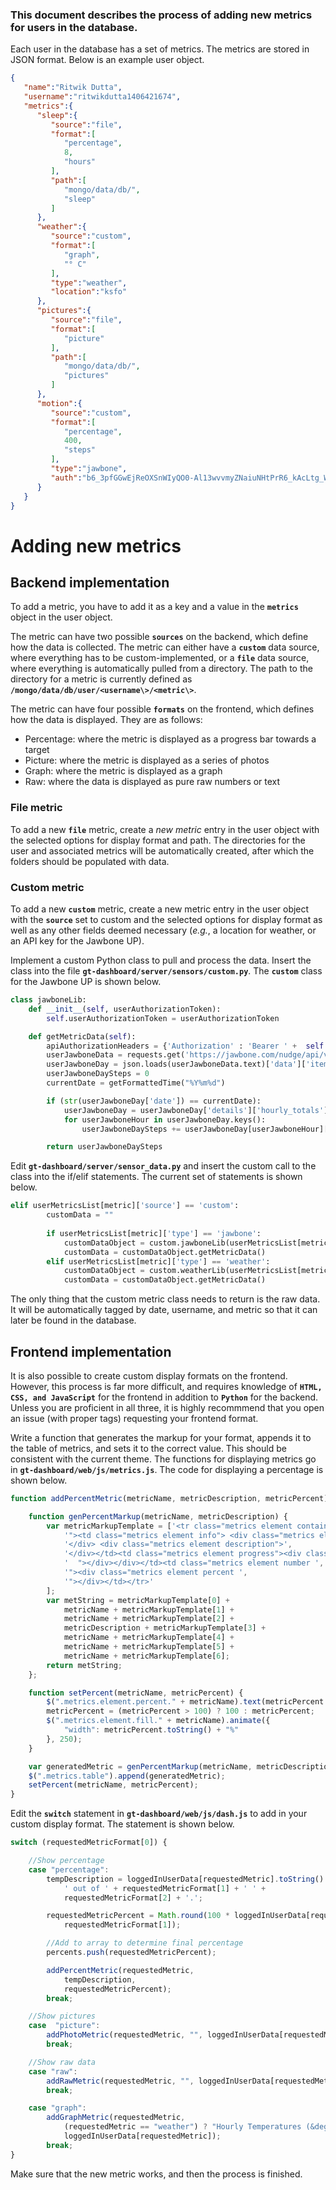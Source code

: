 ### This document describes the process of adding new metrics for users in the database. 

Each user in the database has a set of metrics. The metrics are stored in JSON format. Below is an example user object.

```JSON
{  
   "name":"Ritwik Dutta",
   "username":"ritwikdutta1406421674",
   "metrics":{  
      "sleep":{  
         "source":"file",
         "format":[  
            "percentage",
            8,
            "hours"
         ],
         "path":[  
            "mongo/data/db/",
            "sleep"
         ]
      },
      "weather":{  
         "source":"custom",
         "format":[  
            "graph",
            "° C"
         ],
         "type":"weather",
         "location":"ksfo"
      },
      "pictures":{  
         "source":"file",
         "format":[  
            "picture"
         ],
         "path":[  
            "mongo/data/db/",
            "pictures"
         ]
      },
      "motion":{  
         "source":"custom",
         "format":[  
            "percentage",
            400,
            "steps"
         ],
         "type":"jawbone",
         "auth":"b6_3pfGGwEjReOXSnWIyQO0-Al13wvvmyZNaiuNHtPrR6_kAcLtg_W1PaWiav9FR8EvaJSumcI0GoYT-V9UbpVECdgRlo_GULMgGZS0EumxrKbZFiOmnmAPChBPDZ5JP"
      }
   }
}
```

# Adding new metrics

## Backend implementation

To add a metric, you have to add it as a key and a value in the **```metrics```** object in the user object. 

The metric can have two possible **```sources```** on the backend, which define how the data is collected. The metric can either have a **```custom```** data source, where everything has to be custom-implemented, or a **```file```** data source, where everything is automatically pulled from a directory. The path to the directory for a metric is currently defined as **```/mongo/data/db/user/<username\>/<metric\>```**.

The metric can have four possible **```formats```** on the frontend, which defines how the data is displayed. They are as follows:

 - Percentage: where the metric is displayed as a progress bar towards a target
 - Picture: where the metric is displayed as a series of photos
 - Graph: where the metric is displayed as a graph
 - Raw: where the data is displayed as pure raw numbers or text

### File metric

To add a new **```file```** metric, create a *new metric* entry in the user object with the selected options for display format and path. The directories for the user and associated metrics will be automatically created, after which the folders should be populated with data. 

### Custom metric


To add a new **```custom```** metric, create a new metric entry in the user object with the **```source```** set to custom and the selected options for display format as well as any other fields deemed necessary (*e.g.*, a location for weather, or an API key for the Jawbone UP). 

Implement a custom Python class to pull and process the data. Insert the class into the file **```gt-dashboard/server/sensors/custom.py```**.  The **```custom```** class for the Jawbone UP is shown below.

```Python
class jawboneLib:
    def __init__(self, userAuthorizationToken):
        self.userAuthorizationToken = userAuthorizationToken

    def getMetricData(self):
        apiAuthorizationHeaders = {'Authorization' : 'Bearer ' +  self.userAuthorizationToken.encode('ascii', 'ignore') }        
        userJawboneData = requests.get('https://jawbone.com/nudge/api/v.1.1/users/@me/moves', headers = apiAuthorizationHeaders)
        userJawboneDay = json.loads(userJawboneData.text)['data']['items'][0]
        userJawboneDaySteps = 0
		currentDate = getFormattedTime("%Y%m%d")

        if (str(userJawboneDay['date']) == currentDate):
            userJawboneDay = userJawboneDay['details']['hourly_totals']
            for userJawboneHour in userJawboneDay.keys():
                userJawboneDaySteps += userJawboneDay[userJawboneHour]['steps'] 

        return userJawboneDaySteps
```


Edit **```gt-dashboard/server/sensor_data.py```** and insert the custom call to the class into the if/elif statements. The current set of statements is shown below.

```Python
elif userMetricsList[metric]['source'] == 'custom':
		customData = ""
		
		if userMetricsList[metric]['type'] == 'jawbone':
			customDataObject = custom.jawboneLib(userMetricsList[metric]['auth'])
			customData = customDataObject.getMetricData()
		elif userMetricsList[metric]['type'] == 'weather':
			customDataObject = custom.weatherLib(userMetricsList[metric]['location'])
			customData = customDataObject.getMetricData()
```

The only thing that the custom metric class needs to return is the raw data. It will be automatically tagged by date, username, and metric so that it can later be found in the database.

## Frontend implementation


It is also possible to create custom display formats on the frontend. However, this process is far more difficult, and requires knowledge of **```HTML, CSS, and JavaScript```** for the frontend in addition to **```Python```** for the backend. Unless you are proficient in all three, it is highly recommmend that you open an issue (with proper tags) requesting your frontend format. 

Write a function that generates the markup for your format, appends it to the table of metrics, and sets it to the correct value. This should be consistent with the current theme. The functions for displaying metrics go in **```gt-dashboard/web/js/metrics.js```**. The code for displaying a percentage is shown below.

```JavaScript
function addPercentMetric(metricName, metricDescription, metricPercent) {

    function genPercentMarkup(metricName, metricDescription) {
        var metricMarkupTemplate = ['<tr class="metrics element container" data-metric="',
            '"><td class="metrics element info"> <div class="metrics element title">',
            '</div> <div class="metrics element description">',
            '</div></td><td class="metrics element progress"><div class="metrics element base"><div class="metrics element fill ',
            '  "></div></div></td><td class="metrics element number ',
            '"><div class="metrics element percent ',
            '"></div></td></tr>'
        ];
        var metString = metricMarkupTemplate[0] +
            metricName + metricMarkupTemplate[1] +
            metricName + metricMarkupTemplate[2] +
            metricDescription + metricMarkupTemplate[3] +
            metricName + metricMarkupTemplate[4] +
            metricName + metricMarkupTemplate[5] +
            metricName + metricMarkupTemplate[6];
        return metString;
    };

    function setPercent(metricName, metricPercent) {
        $(".metrics.element.percent." + metricName).text(metricPercent.toString() + "%");
        metricPercent = (metricPercent > 100) ? 100 : metricPercent;
        $(".metrics.element.fill." + metricName).animate({
            "width": metricPercent.toString() + "%"
        }, 250);
    }

    var generatedMetric = genPercentMarkup(metricName, metricDescription);
    $(".metrics.table").append(generatedMetric);
    setPercent(metricName, metricPercent);
}
```
Edit the **```switch```** statement in **```gt-dashboard/web/js/dash.js```** to add in your custom display format. The statement is shown below.

```JavaScript
switch (requestedMetricFormat[0]) {

	//Show percentage
	case "percentage":
		tempDescription = loggedInUserData[requestedMetric].toString() + 
			' out of ' + requestedMetricFormat[1] + ' ' + 
			requestedMetricFormat[2] + '.';

		requestedMetricPercent = Math.round(100 * loggedInUserData[requestedMetric] /
			requestedMetricFormat[1]);

		//Add to array to determine final percentage
		percents.push(requestedMetricPercent);

		addPercentMetric(requestedMetric, 
			tempDescription, 
			requestedMetricPercent);
		break;

	//Show pictures
	case  "picture":
		addPhotoMetric(requestedMetric, "", loggedInUserData[requestedMetric]);
		break;

	//Show raw data
	case "raw":
		addRawMetric(requestedMetric, "", loggedInUserData[requestedMetric]);
		break;

	case "graph":
		addGraphMetric(requestedMetric, 
			(requestedMetric == "weather") ? "Hourly Temperatures (&deg;C)." : "",
			loggedInUserData[requestedMetric]);
		break;
}
```

Make sure that the new metric works, and then the process is finished.